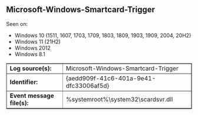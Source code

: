 ## Microsoft-Windows-Smartcard-Trigger

Seen on:
* Windows 10 (1511, 1607, 1703, 1709, 1803, 1809, 1903, 1909, 2004, 20H2)
* Windows 11 (21H2)
* Windows 2012
* Windows 8.1

<table border="1" class="docutils">
  <tbody>
    <tr>
      <td><b>Log source(s):</b></td>
      <td>Microsoft-Windows-Smartcard-Trigger</td>
    </tr>
    <tr>
      <td><b>Identifier:</b></td>
      <td>{aedd909f-41c6-401a-9e41-dfc33006af5d}</td>
    </tr>
    <tr>
      <td><b>Event message file(s):</b></td>
      <td>%systemroot%\system32\scardsvr.dll</td>
    </tr>
  </tbody>
</table>

&nbsp;


